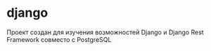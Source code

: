# django
Проект создан для изучения возможностей Django и Django Rest Framework совместо с PostgreSQL
